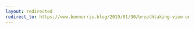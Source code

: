 ```yaml
---
layout: redirected
redirect_to: https://www.bennorris.blog/2019/01/30/breathtaking-view-on.html
---
```

